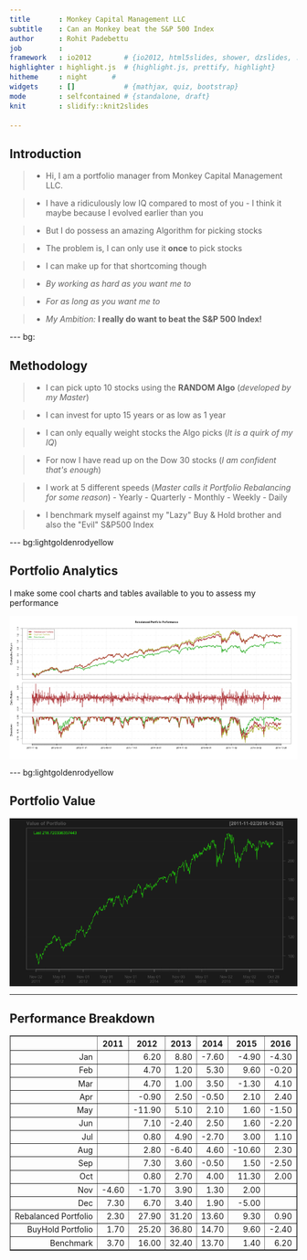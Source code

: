 ```yaml
---
title       : Monkey Capital Management LLC
subtitle    : Can an Monkey beat the S&P 500 Index
author      : Rohit Padebettu
job         : 
framework   : io2012        # {io2012, html5slides, shower, dzslides, ...}
highlighter : highlight.js  # {highlight.js, prettify, highlight}
hitheme     : night      # 
widgets     : []            # {mathjax, quiz, bootstrap}
mode        : selfcontained # {standalone, draft}
knit        : slidify::knit2slides

--- 
```

<style>
.title-slide {
  background-color: #FFFFFF; /* #EDE0CF; ; #CA9F9D*/
}
</style>
## Introduction

>* Hi, I am a portfolio manager from Monkey Capital Management LLC.

>* I have a ridiculously low IQ compared to most of you 
    - I think it maybe because I evolved earlier than you

>* But I do possess an amazing Algorithm for picking stocks

>* The problem is, I can only use it **once** to pick stocks

>* I can make up for that shortcoming though

>* *By working as hard as you want me to*

>* *For as long as you want me to*

>* *My Ambition:* **I really do want to beat the S&P 500 Index!**



--- bg:
## Methodology

>* I can pick upto 10 stocks using the **RANDOM Algo** (*developed by my Master*)

>* I can invest for upto 15 years or as low as 1 year

>* I can only equally weight stocks the Algo picks (*It is a quirk of my IQ*)

>* For now I have read up on the Dow 30 stocks (*I am confident that's enough*)

>* I work at 5 different speeds (*Master calls it Portfolio Rebalancing for some reason*)
    - Yearly
    - Quarterly
    - Monthly
    - Weekly
    - Daily

>* I benchmark myself against my "Lazy" Buy & Hold brother and also the "Evil" S&P500 Index


--- bg:lightgoldenrodyellow
## Portfolio Analytics
I make some cool charts and tables available to you to assess my performance


<img src="assets/fig/unnamed-chunk-2-1.png" title="plot of chunk unnamed-chunk-2" alt="plot of chunk unnamed-chunk-2" style="display: block; margin: auto;" />

--- bg:lightgoldenrodyellow
## Portfolio Value
<img src="assets/fig/unnamed-chunk-3-1.png" title="plot of chunk unnamed-chunk-3" alt="plot of chunk unnamed-chunk-3" style="display: block; margin: auto;" />


---
## Performance Breakdown
<!-- html table generated in R 3.2.3 by xtable 1.8-2 package -->
<!-- Mon Oct 31 01:27:34 2016 -->
<table border=1>
<tr> <th>  </th> <th> 2011 </th> <th> 2012 </th> <th> 2013 </th> <th> 2014 </th> <th> 2015 </th> <th> 2016 </th>  </tr>
  <tr> <td align="right"> Jan </td> <td align="right">  </td> <td align="right"> 6.20 </td> <td align="right"> 8.80 </td> <td align="right"> -7.60 </td> <td align="right"> -4.90 </td> <td align="right"> -4.30 </td> </tr>
  <tr> <td align="right"> Feb </td> <td align="right">  </td> <td align="right"> 4.70 </td> <td align="right"> 1.20 </td> <td align="right"> 5.30 </td> <td align="right"> 9.60 </td> <td align="right"> -0.20 </td> </tr>
  <tr> <td align="right"> Mar </td> <td align="right">  </td> <td align="right"> 4.70 </td> <td align="right"> 1.00 </td> <td align="right"> 3.50 </td> <td align="right"> -1.30 </td> <td align="right"> 4.10 </td> </tr>
  <tr> <td align="right"> Apr </td> <td align="right">  </td> <td align="right"> -0.90 </td> <td align="right"> 2.50 </td> <td align="right"> -0.50 </td> <td align="right"> 2.10 </td> <td align="right"> 2.40 </td> </tr>
  <tr> <td align="right"> May </td> <td align="right">  </td> <td align="right"> -11.90 </td> <td align="right"> 5.10 </td> <td align="right"> 2.10 </td> <td align="right"> 1.60 </td> <td align="right"> -1.50 </td> </tr>
  <tr> <td align="right"> Jun </td> <td align="right">  </td> <td align="right"> 7.10 </td> <td align="right"> -2.40 </td> <td align="right"> 2.50 </td> <td align="right"> 1.60 </td> <td align="right"> -2.20 </td> </tr>
  <tr> <td align="right"> Jul </td> <td align="right">  </td> <td align="right"> 0.80 </td> <td align="right"> 4.90 </td> <td align="right"> -2.70 </td> <td align="right"> 3.00 </td> <td align="right"> 1.10 </td> </tr>
  <tr> <td align="right"> Aug </td> <td align="right">  </td> <td align="right"> 2.80 </td> <td align="right"> -6.40 </td> <td align="right"> 4.60 </td> <td align="right"> -10.60 </td> <td align="right"> 2.30 </td> </tr>
  <tr> <td align="right"> Sep </td> <td align="right">  </td> <td align="right"> 7.30 </td> <td align="right"> 3.60 </td> <td align="right"> -0.50 </td> <td align="right"> 1.50 </td> <td align="right"> -2.50 </td> </tr>
  <tr> <td align="right"> Oct </td> <td align="right">  </td> <td align="right"> 0.80 </td> <td align="right"> 2.70 </td> <td align="right"> 4.00 </td> <td align="right"> 11.30 </td> <td align="right"> 2.00 </td> </tr>
  <tr> <td align="right"> Nov </td> <td align="right"> -4.60 </td> <td align="right"> -1.70 </td> <td align="right"> 3.90 </td> <td align="right"> 1.30 </td> <td align="right"> 2.00 </td> <td align="right">  </td> </tr>
  <tr> <td align="right"> Dec </td> <td align="right"> 7.30 </td> <td align="right"> 6.70 </td> <td align="right"> 3.40 </td> <td align="right"> 1.90 </td> <td align="right"> -5.00 </td> <td align="right">  </td> </tr>
  <tr> <td align="right"> Rebalanced Portfolio </td> <td align="right"> 2.30 </td> <td align="right"> 27.90 </td> <td align="right"> 31.20 </td> <td align="right"> 13.60 </td> <td align="right"> 9.30 </td> <td align="right"> 0.90 </td> </tr>
  <tr> <td align="right"> BuyHold Portfolio </td> <td align="right"> 1.70 </td> <td align="right"> 25.20 </td> <td align="right"> 36.80 </td> <td align="right"> 14.70 </td> <td align="right"> 9.60 </td> <td align="right"> -2.40 </td> </tr>
  <tr> <td align="right"> Benchmark </td> <td align="right"> 3.70 </td> <td align="right"> 16.00 </td> <td align="right"> 32.40 </td> <td align="right"> 13.70 </td> <td align="right"> 1.40 </td> <td align="right"> 6.20 </td> </tr>
   </table>



